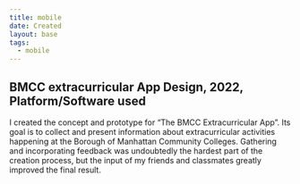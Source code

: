 ```yaml
---
title: mobile
date: Created
layout: base
tags:
  - mobile
---
```

<section class="grid-m">
    <article class="card-m">
        <div class="card__content-m">
            <h2 class="card__text-m">BMCC extracurricular App Design, 2022, Platform/Software used</h2>
            <p class="card__text-m">I created the concept and prototype for “The BMCC Extracurricular App”. Its goal is to collect and present information about extracurricular activities happening at the Borough of Manhattan Community Colleges. Gathering and incorporating feedback was undoubtedly the hardest part of the creation process, but the input of my friends and classmates greatly improved the final result. </p>
        </div>
    </article>
    <article class="card-m">
        <div class="card__img-m">
            <img src="/images/images/3.png" alt="">
        </div>
    </article>
    <article class="card-m">
        <div class="card__img-m">
            <img src="/images/images/4.png" alt="">
        </div>
    </article>
    <article class="card-m">
        <div class="card__img-m">
            <img src="/images/images/5.png" alt="">
        </div>
    </article>
</section>    